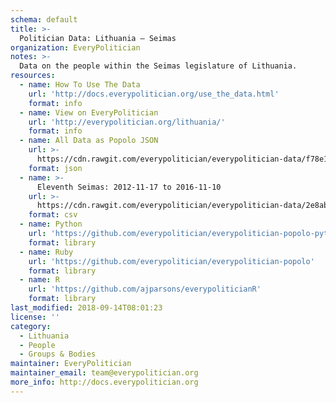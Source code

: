 ```yaml
---
schema: default
title: >-
  Politician Data: Lithuania — Seimas
organization: EveryPolitician
notes: >-
  Data on the people within the Seimas legislature of Lithuania.
resources:
  - name: How To Use The Data
    url: 'http://docs.everypolitician.org/use_the_data.html'
    format: info
  - name: View on EveryPolitician
    url: 'http://everypolitician.org/lithuania/'
    format: info
  - name: All Data as Popolo JSON
    url: >-
      https://cdn.rawgit.com/everypolitician/everypolitician-data/f78e1e1bfcf1e408931f55dbf35cb3acb2cec647/data/Lithuania/Seimas/ep-popolo-v1.0.json
    format: json
  - name: >-
      Eleventh Seimas: 2012-11-17 to 2016-11-10
    url: >-
      https://cdn.rawgit.com/everypolitician/everypolitician-data/2e8abca387b82c7fad9ee427ceae96dd542accbc/data/Lithuania/Seimas/term-11.csv
    format: csv
  - name: Python
    url: 'https://github.com/everypolitician/everypolitician-popolo-python'
    format: library
  - name: Ruby
    url: 'https://github.com/everypolitician/everypolitician-popolo'
    format: library
  - name: R
    url: 'https://github.com/ajparsons/everypoliticianR'
    format: library
last_modified: 2018-09-14T08:01:23
license: ''
category:
  - Lithuania
  - People
  - Groups & Bodies
maintainer: EveryPolitician
maintainer_email: team@everypolitician.org
more_info: http://docs.everypolitician.org
---
```

